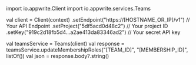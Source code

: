 import io.appwrite.Client
import io.appwrite.services.Teams

val client = Client(context)
  .setEndpoint("https://[HOSTNAME_OR_IP]/v1") // Your API Endpoint
  .setProject("5df5acd0d48c2") // Your project ID
  .setKey("919c2d18fb5d4...a2ae413da83346ad2") // Your secret API key

val teamsService = Teams(client)
val response = teamsService.updateMembershipRoles("[TEAM_ID]", "[MEMBERSHIP_ID]", listOf())
val json = response.body?.string()